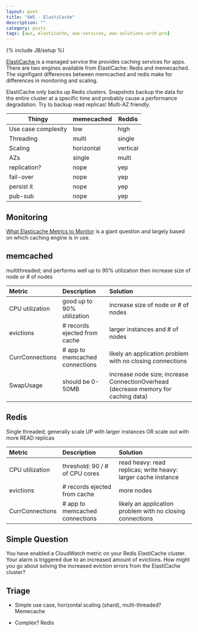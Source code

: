 ```yaml
---
layout: post
title: "AWS - ElastiCache"
description: ""
category: posts
tags: [aws, elasticache, aws-services, aws-solutions-arch-pro]
---
```

{% include JB/setup %}

[ElastiCache ](https://aws.amazon.com/elasticache/) is a managed service the provides caching services for apps. There are two engines available from ElastiCache: Redis and memecached. The signifigant differences between memcached and redis make for differences in monitoring and scaling.

ElastiCache only backs up Redis clusters. Snapshots backup the data for the entire cluster at a specific time and probably cause a performance degradation. Try to backup read replicas! Multi-AZ friendly.

| Thingy | memecached | Reddis |
|--------|-----------|--------|
| Use case complexity | low | high  |
| Threading | multi  | single |
| Scaling | horizontal | vertical |
| AZs  | single | multi  |
| replication? | nope | yep |
| fail-over | nope | yep |
| persist it | nope | yep |
| pub-sub | nope | yep |

## Monitoring

[What Elasticache Metrics to Monitor](http://docs.aws.amazon.com/AmazonElastiCache/latest/UserGuide/CacheMetrics.WhichShouldIMonitor.html) is a giant question and largely based on which caching engine is in use. 

## memcached

multithreaded; and performs well up to 90% utilization then increase size of node or # of nodes

| **Metric**  | **Description**  |**Solution**  |
|:-----------------------------------------|:--------------------------------------------------------|:----------------------| 
|CPU utilization | good up to 90% utilization | increase size of node or # of nodes |
| evictions | # records ejected from cache | larger instances and # of nodes |
| CurrConnections | # app to memcached connections | likely an application problem with no closing connections |
| SwapUsage | should be 0-50MB |  increase node size; increase ConnectionOverhead (decrease memory for caching data) |

## Redis

Single threaded; generally scale UP with larger instances OR scale out with more READ replicas

| **Metric**  | **Description**  |**Solution**  |
|:-----------------------------------------|:--------------------------------------------------------|:----------------------| 
| CPU utilization | threshold: 90 / # of CPU cores| read heavy: read replicas; write heavy: larger cache instance | 
| evictions | # records ejected from cache | more nodes |
| CurrConnections | # app to memcached connections| likely an application problem with no closing connections |

## Simple Question

You have enabled a CloudWatch metric on your Redis ElastiCache cluster. Your alarm is triggered due to an increased amount of evictions. How might you go about solving the increased eviction errors from the ElastiCache cluster?


## Triage

- Simple use case, horizontal scaling (shard), multi-threaded? Memecache

- Complex? Redis

